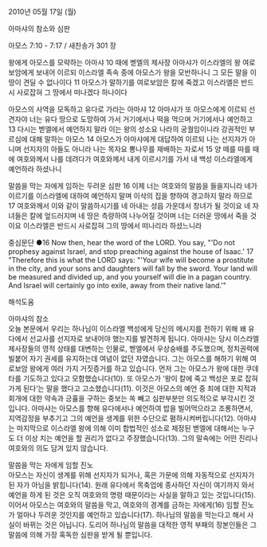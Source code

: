 2010년 05월 17일 (월)

아마샤의 참소와 심판



아모스 7:10 - 7:17 / 새찬송가 301 장


왕에게 아모스를 모략하는 아마샤 
10 때에 벧엘의 제사장 아마샤가 이스라엘의 왕 여로보암에게 보내어 이르되 이스라엘 족속 중에 아모스가 왕을 모반하나니 그 모든 말을 이 땅이 견딜 수 없나이다 11 아모스가 말하기를 여로보암은 칼에 죽겠고 이스라엘은 반드시 사로잡혀 그 땅에서 떠나겠다 하나이다 

아모스의 사역을 모독하고 유다로 가라는 아마샤 
12 아마샤가 또 아모스에게 이르되 선견자야 너는 유다 땅으로 도망하여 가서 거기에서나 떡을 먹으며 거기에서나 예언하고 13 다시는 벧엘에서 예언하지 말라 이는 왕의 성소요 나라의 궁궐임이니라 강권적인 부르심에 대해 말하는 아모스 14 아모스가 아마샤에게 대답하여 이르되 나는 선지자가 아니며 선지자의 아들도 아니라 나는 목자요 뽕나무를 재배하는 자로서 15 양 떼를 따를 때에 여호와께서 나를 데려다가 여호와께서 내게 이르시기를 가서 내 백성 이스라엘에게 예언하라 하셨나니 

말씀을 막는 자에게 임하는 두려운 심판 
16 이제 너는 여호와의 말씀을 들을지니라 네가 이르기를 이스라엘에 대하여 예언하지 말며 이삭의 집을 향하여 경고하지 말라 하므로 17 여호와께서 이와 같이 말씀하시기를 네 아내는 성읍 가운데서 창녀가 될 것이요 네 자녀들은 칼에 엎드러지며 네 땅은 측량하여 나누어질 것이며 너는 더러운 땅에서 죽을 것이요 이스라엘은 반드시 사로잡혀 그의 땅에서 떠나리라 하셨느니라 

중심문단 ●16 Now then, hear the word of the LORD. You say, "'Do not prophesy against Israel, and stop preaching against the house of Isaac.' 17 "Therefore this is what the LORD says: "'Your wife will become a prostitute in the city, and your sons and daughters will fall by the sword. Your land will be measured and divided up, and you yourself will die in a pagan country. And Israel will certainly go into exile, away from their native land.'"

해석도움





아마샤의 참소   
오늘 본문에서 우리는 하나님이 이스라엘 백성에게 당신의 메시지를 전하기 위해 왜 유다에서 선교사를 선지자로 보내어야 했는지를 발견하게 됩니다. 아마샤는 당시 이스라엘 제사장들의 영적 상태를 대변하는 인물로, 벧엘에서 우상숭배를 주도했으며, 정치권력에 빌붙어 자기 권세를 유지하는데 여념이 없던 자였습니다. 그는 아모스를 해하기 위해 여로보암 왕에게 여러 가지 거짓증거를 하고 있습니다. 먼저 그는 아모스가 왕에 대한 쿠데타를 기도하고 있다고 모함했습니다(10). 또 아모스가 ‘왕이 칼에 죽고 백성은 포로 잡혀 가게 된다’는 말을 했다고 고소했습니다(11). 이것은 아모스의 예언 중 죄에 대한 지적과 회개에 대한 약속과 긍휼을 구하는 중보는 쏙 빼고 심판부분만 의도적으로 부각시킨 것입니다. 아마샤는 아모스를 향해 유다에서나 예언하여 밥을 빌어먹으라고 조롱하면서, 지역감정을 부추기고 그의 예언을 생계를 위한 수단으로 폄하시켜버립니다(12). 아마샤는 마지막으로 이스라엘 왕에 의해 이미 합법적인 성소로 제정된 벧엘에 대해서는 누구도 더 이상 치는 예언을 할 권리가 없다고 주장했습니다(13). 그의 말속에는 어떤 진리나 여호와의 의도 담겨 있지 않습니다.   

말씀을 막는 자에게 임할 진노  
아모스는 자신이 생계를 위해 선지자가 되거나, 혹은 가문에 의해 자동적으로 선지자가 된 자가 아님을 밝힙니다(14). 원래 유다에서 목축업에 종사하던 자신이 여기까지 와서 예언을 하게 된 것은 오직 여호와의 명령 때문이라는 사실을 말하고 있는 것입니다(15). 이어서 아모스는 여호와의 말씀을 막고, 여호와의 경계를 금하는 자에게(16) 임할 진노가 얼마나 두려운 것인지를 예언하고 있습니다(17). 하나님의 말씀을 막는다고 해서 사실이 바뀌는 것은 아닙니다. 도리어 하나님의 말씀을 대적한 영적 부패의 장본인들은 그 말씀에 의해 가장 혹독한 심판을 받게 될 뿐입니다.